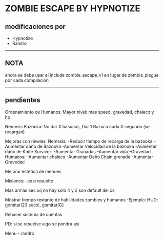 # ZOMBIE ESCAPE BY HYPNOTIZE

## modificaciones por

* Hypnotize
* Randro

---

## NOTA
ahora se debe usar el include zombie_escape_v1 en lugar de zombie_plague por cada compilacion

---
## pendientes 
Ordenamiento de Humanos:
	Mayor nivel: mas speed, gravedad, chaleco y hp

Nemesis Bazooka:
	No dar X basucas, Dar 1 Bazuca cada X segundo (se recargan)

Mejoras con niveles:
	Nemesis:
		-Reducir tiempo de recarga de la bazooka
		-Aumentar daño de Bazooka
		-Aumentar Velocidad de la bazooka
		-Aumentar daño de Knife
	Survivor:
		-Aumentar Granadas
		-Aumentar vida
		-Gravedad
	Humanos:
		-Aumentar chaleco
		-Aumentar Daño Chain grenade
		-Aumentar Gravedad
		
Mejorar estetica de menues

Misiones:
	-casi resuelto

Mas armas sec xq no hay solo 4 y 3 son default del cs

Mostrar tiempo restante de habilidades zombies y humanos
				-Ejemplo: HUD: gomitar[20 secs], gomitar[G]

Rehacer sistema de cuentas

PD: si se resuelve algo se pondra asi

Menu - randro